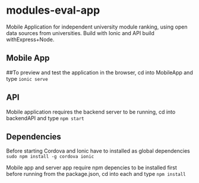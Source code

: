 # modules-eval-app
Mobile Application for independent university module ranking, using open data sources from universities. Build with Ionic and API build withExpress+Node.

## Mobile App
##To preview and test the application in the browser, cd into MobileApp and type `ionic serve`

## API
Mobile application requires the backend server to be running, cd into backendAPI and type `npm start`

## Dependencies
Before starting Cordova and Ionic have to installed as global dependencies `sudo npm install -g cordova ionic`

Mobile app and server app require npm depencies to be installed first before running from the package.json, cd into each and type `npm install`
